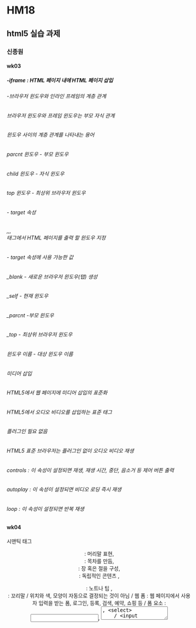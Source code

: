 # HM18
## html5 실습 과제
### 신종원
#### wk03
##### -iframe : HTML 페이지 내에 HTML 페이지 삽입
###### -브라우저 윈도우와 인라인 프레임의 계층 관계
###### 브라우저 윈도우와 프레임 윈도우는 부모 자식 관계
###### 윈도우 사이의 계층 관계를 나타내는 용어
###### parcnt 윈도우 - 부모 윈도우
###### child 윈도우 - 자식 윈도우
###### top 윈도우 - 최상위 브라우저 윈도우
###### - target 속성
###### <base>,<a>,<area>,<form>태그에서 HTML 페이지를 출력 할 윈도우 지정
###### - target 속성에 사용 가능한 값
######  _blank - 새로운 브라우저 윈도우(탭) 생성
######  _self - 현재 윈도우
######  _parcnt -부모 윈도우
######  _top - 최상위 브라우저 윈도우
######  윈도우 이름 - 대상 윈도우 이름
######  미디어 삽입
###### HTML5에서 웹 페이지에 미디어 삽입의 표준화
###### <audio>, <video>태그
###### HTML5에서 오디오 비디오를 삽입하는 표준 태그
###### 플러그인 필요 없음
###### HTML5 표준 브라우저는 플러그인 없이 오디오 비디오 재생
###### controls : 이 속성이 설정되면 재생, 재생 시간, 중단, 음소거 등 제어 버튼 출력
###### autoplay : 이 속성이 설정되면 비디오 로딩 즉시 재생
###### loop : 이 속성이 설정되면 반복 재생
  
#### wk04
시맨틱 태그 <header> : 머리말 표현, <nav> : 목차를 만듬, <section> : 장 혹은 절을 구성, <article> : 독립적인 콘텐츠 ,
  <aside> : 노트나 팁 , <footer> : 꼬리말 / 위치와 색, 모양이 자동으로 결정되는 것이 아님
    / 웹 폼 : 웹 페이지에서 사용자 입력을 받는 폼, 로그인, 등록, 검색, 예약, 쇼핑 등 / 폼 요소 : <input>, <textarea>, <select>
    / <input type="text"> : 한 줄 짜리 입력 창 , <input type="password"> : 암호 입력 창 , <textarea> : 여러 줄 입력 창
    / <datalist> : 목록 리스트를 작성하는 태그 / <input type="checkbox" : 체크박스 만들기 , <input type="radio" : 라디오버튼 만들기
    / <select> : 드롭다운 리스트에 목록 출력, 목록을 선택하는 입력 방식 / 선택형 요소에 <label> 태그 사용 / 색 표현
  
  #### wk05
  CSS : HTML 문서의 색이나 모양 등 외관을 꾸미는 언어 / 셀럭터 : CSS3 스타일 시트를 HTML 페이지에 적용하도록 만든 이름 / HTML 문서에 CSS3 스타일 시트 만드는 방법 3가지 : 1. <style></style> 태그에 스타일 시트 작성 2. style속성에 스타일 시트 작성 3. 스타일 시트를 별도 파일로 작성 / 셀렉터 : HTML 태그의 모양을 꾸밀 스타일 시트를 선택하는 기능 / class 셀렉터 : .점으로 시작하는 이름의 셀렉터 / id셀렉터 : #으로 시작하는 이름의 셀렉터 / 전체 셀렉터 : 와일드 문자를 사용하여 모든 태그에 적용시키는 셀렉터 / 속성 셀렉터 : html 태그의 특정 속성에 대해 값이 일치하는 태그에만 스타일을 적용하는 셀렉터 / 박스 모델 : html 태그는 사각형 박스로 다루어진다 / cursor 프로퍼티 : html 태그 ㅜ이에 마우스가 올라갈 때 마우스의 커서 모양 지정
